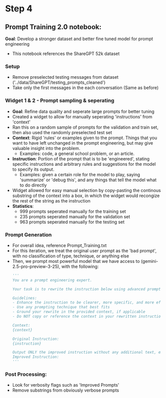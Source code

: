 # Step 4
## Prompt Training 2.0 notebook:
**Goal**: Develop a stronger dataset and better fine tuned model for prompt engineering
- This notebook references the ShareGPT 52k dataset

### Setup
- Remove preselected testing messages from dataset ('../data/ShareGPT/testing_prompts_cleaned')
- Take only the first messages in the each conversation (Same as before)

### Widget 1 & 2 - Prompt sampling & seperating
- **Goal**: Refine data quality and seperate large prompts for better tuning
- Created a widget to allow for manually seperating 'instructions' from 'context'
- Ran this on a random sample of prompts for the validation and train set, then also used the randomly preselected test set
- **Context**: 
  Rigid 'rules' or examples given to the prompt. Things that you want to have left unchanged in the prompt engineering, 
  but may give valuable insight into the problem.
  - Examples: code, a general school problem, or an article. 
- **Instruction**: 
  Portion of the prompt that is to be 'engineered', stating specific 
  instructions and arbitrary rules and suggestions for the model to specify its output.  
  - Examples: given a certain role for the model to play, saying 'summarize' or 'debug this', and any things that tell the model what to do directly
- Widget allowed for easy manual selection by copy-pasting the continous substring of the context into a box, in which the widget would recongize the rest of the string as the instruction
- **Statistics**:
  - 999 prompts seperated manually for the training set
  - 235 prompts seperated manually for the validation set
  - 963 prompts seperated manually for the testing set

### Prompt Generation
- For overall idea, reference Prompt_Training.txt
- For this iteration, we treat the original user prompt as the 'bad prompt', with no classification of type, technique, or anything else
- Then, we prompt most powerful model that we have access to (gemini-2.5-pro-preview-3-25), with the following:
  ```python
  '''
  You are a prompt engineering expert.

  Your task is to rewrite the instruction below using advanced prompt engineering techniques. If context is provided, use it as *background knowledge* to better understand the task — but do not include it in the final output.

  Guidelines:
  - Enhance the instruction to be clearer, more specific, and more effective
  - Use any prompting technique that best fits
  - Ground your rewrite in the provided context, if applicable
  - Do NOT copy or reference the context in your rewritten instruction

  Context:
  {context}

  Original Instruction:
  {instruction}

  Output ONLY the improved instruction without any additional text, explanations, or acknowledgments.
  Improved Instruction:
  '''
  ```

### Post Processing:
- Look for verbosity flags such as 'Improved Prompts'
- Remove substrings from obviously verbose prompts
